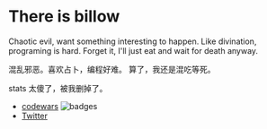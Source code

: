 # There is billow

Chaotic evil, want something interesting to happen. Like divination, programing is hard. Forget it, I'll just eat and wait for death anyway.

混乱邪恶。喜欢占卜，编程好难。 算了，我还是混吃等死。

stats 太傻了，被我删掉了。

<!-- ![billow's github stats](https://github-readme-stats.vercel.app/api?username=imbillow&count_private=true&show_icons=true) -->

<!-- ![Top Langs](https://github-readme-stats.vercel.app/api/top-langs/?username=imbillow&langs_count=9&layout=compact) -->

<!-- ![billow's wakatime stats](https://github-readme-stats.vercel.app/api/wakatime?username=imbillow) -->

- [codewars](https://www.codewars.com/users/billow) ![badges](https://www.codewars.com/users/billow/badges/micro)
- [Twitter](https://twitter.com/Hoshi_no_aya)

